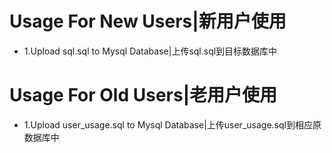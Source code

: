 # Usage For New Users|新用户使用
* 1.Upload sql.sql to Mysql Database|上传sql.sql到目标数据库中

# Usage For Old Users|老用户使用
* 1.Upload user_usage.sql to Mysql Database|上传user_usage.sql到相应原数据库中